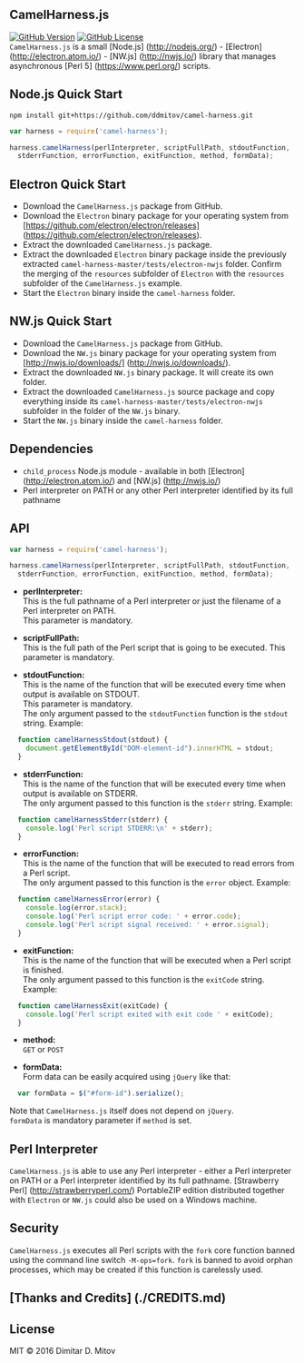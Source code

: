 CamelHarness.js
--------------------------------------------------------------------------------
[![GitHub Version](https://img.shields.io/github/release/ddmitov/camel-harness.svg)](https://github.com/ddmitov/camel-harness/releases)
[![GitHub License](https://img.shields.io/badge/License-MIT-yellow.svg)](./LICENSE.md)  
```CamelHarness.js``` is a small [Node.js] (http://nodejs.org/) - [Electron] (http://electron.atom.io/) - [NW.js] (http://nwjs.io/) library that manages asynchronous [Perl 5] (https://www.perl.org/) scripts.

## Node.js Quick Start
```npm install git+https://github.com/ddmitov/camel-harness.git```  

```javascript
var harness = require('camel-harness');

harness.camelHarness(perlInterpreter, scriptFullPath, stdoutFunction,
  stderrFunction, errorFunction, exitFunction, method, formData);
```

## Electron Quick Start
* Download the ```CamelHarness.js``` package from GitHub.  
* Download the ```Electron``` binary package for your operating system from  
  [https://github.com/electron/electron/releases] (https://github.com/electron/electron/releases).  
* Extract the downloaded ```CamelHarness.js``` package.  
* Extract the downloaded ```Electron``` binary package inside the previously extracted ```camel-harness-master/tests/electron-nwjs``` folder. Confirm the merging of the ```resources``` subfolder of ```Electron``` with the ```resources``` subfolder of the ```CamelHarness.js``` example.  
* Start the ```Electron``` binary inside the ```camel-harness``` folder.  

## NW.js Quick Start
* Download the ```CamelHarness.js``` package from GitHub.  
* Download the ```NW.js``` binary package for your operating system from [http://nwjs.io/downloads/] (http://nwjs.io/downloads/).  
* Extract the downloaded ```NW.js``` binary package. It will create its own folder.  
* Extract the downloaded ```CamelHarness.js``` source package and copy everything inside its ```camel-harness-master/tests/electron-nwjs``` subfolder in the folder of the ```NW.js``` binary.  
* Start the ```NW.js``` binary inside the ```camel-harness``` folder.  

## Dependencies
* ```child_process``` Node.js module - available in both [Electron] (http://electron.atom.io/) and [NW.js] (http://nwjs.io/)
* Perl interpreter on PATH or any other Perl interpreter identified by its full pathname

## API

```javascript
var harness = require('camel-harness');

harness.camelHarness(perlInterpreter, scriptFullPath, stdoutFunction,
  stderrFunction, errorFunction, exitFunction, method, formData);
```

  * **perlInterpreter:**  
  This is the full pathname of a Perl interpreter or just the filename of a Perl interpreter on PATH.  
  This parameter is mandatory.  

* **scriptFullPath:**  
  This is the full path of the Perl script that is going to be executed. This parameter is mandatory.  

* **stdoutFunction:**  
  This is the name of the function that will be executed every time when output is available on STDOUT.  
  This parameter is mandatory.  
  The only argument passed to the ```stdoutFunction``` function is the ```stdout``` string. Example:  

```javascript
  function camelHarnessStdout(stdout) {
    document.getElementById("DOM-element-id").innerHTML = stdout;
  }
```

* **stderrFunction:**  
  This is the name of the function that will be executed every time when output is available on STDERR.  
  The only argument passed to this function is the ```stderr``` string. Example:  

```javascript
  function camelHarnessStderr(stderr) {
    console.log('Perl script STDERR:\n' + stderr);
  }
```

* **errorFunction:**  
  This is the name of the function that will be executed to read errors from a Perl script.  
  The only argument passed to this function is the ```error``` object. Example:  

```javascript
  function camelHarnessError(error) {
    console.log(error.stack);
    console.log('Perl script error code: ' + error.code);
    console.log('Perl script signal received: ' + error.signal);
  }
```

* **exitFunction:**  
  This is the name of the function that will be executed when a Perl script is finished.  
  The only argument passed to this function is the ```exitCode``` string. Example:  

```javascript
  function camelHarnessExit(exitCode) {
    console.log('Perl script exited with exit code ' + exitCode);
  }
```

* **method:**  
  ```GET``` or ```POST```

* **formData:**  
  Form data can be easily acquired using ```jQuery``` like that:  

```javascript
  var formData = $("#form-id").serialize();
```

  Note that ```CamelHarness.js``` itself does not depend on ```jQuery```.  
  ```formData``` is mandatory parameter if ```method``` is set.  

## Perl Interpreter
```CamelHarness.js``` is able to use any Perl interpreter - either a Perl interpreter on PATH or a Perl interpreter identified by its full pathname. [Strawberry Perl] (http://strawberryperl.com/) PortableZIP edition distributed together with ```Electron``` or ```NW.js``` could also be used on a Windows machine.  

## Security
```CamelHarness.js``` executes all Perl scripts with the ```fork``` core function banned using the command line switch ```-M-ops=fork```. ```fork``` is banned to avoid orphan processes, which may be created if this function is carelessly used.  

## [Thanks and Credits] (./CREDITS.md)

## License

  MIT © 2016 Dimitar D. Mitov  
